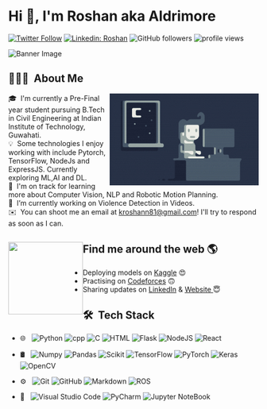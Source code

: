 # Hi 👋, I'm Roshan aka Aldrimore

[![Twitter Follow](https://img.shields.io/twitter/follow/Roshan_kumar81?label=Follow)](https://twitter.com/intent/follow?screen_name=Roshan_kumar81)
[![Linkedin: Roshan](https://img.shields.io/badge/-Roshan-blue?style=flat-square&logo=Linkedin&logoColor=white&link=https://www.linkedin.com/in/roshan-kumar-01/)](https://www.linkedin.com/in/roshan-kumar-01/)
![GitHub followers](https://img.shields.io/github/followers/Roshan818?label=Follow&style=social)
<img alt = "profile views" src="https://komarev.com/ghpvc/?username=Roshan818&color=brightgreen">

![Banner Image](https://user-images.githubusercontent.com/75212316/179424184-f42b95b1-d0d7-4bf6-95e1-c4695d06d8f6.jpg)

## 👨🏻‍💻 &nbsp;About Me

<img alt="Night Coding" src="https://raw.githubusercontent.com/AVS1508/AVS1508/master/assets/Night-Coding.gif" align="right"/>


🎓 &nbsp;I'm currently a Pre-Final year student pursuing B.Tech in Civil Engineering at Indian Institute of Technology, Guwahati.\
💡 &nbsp;Some technologies I enjoy working with include Pytorch, TensorFlow, NodeJs and ExpressJS. Currently exploring ML,AI and DL.\
🌱 &nbsp;I'm on track for learning more about Computer Vision, NLP and Robotic Motion Planning.\
🔭 &nbsp;I’m currently working on Violence Detection in Videos.\
✉️ &nbsp;You can shoot me an email at kroshann81@gmail.com! I'll try to respond as soon as I can.
<br>

## Find me around the web 🌎 <a href="https://www.linkedin.com/in/roshan-kumar-01/"><img align="left" width="150" height="146" src="https://github.com/M0nica/M0nica/blob/main/octomonica/m0nica-octocat-rotating.gif?raw=true"></a>
- Deploying models on <a href="https://www.kaggle.com/roshan81/">Kaggle</a> 😍
- Practising on <a href="https://codeforces.com/profile/Roshan812/">Codeforces</a> 🙃
- Sharing updates on <a href="https://www.linkedin.com/in/roshan-kumar-01/">LinkedIn</a> &amp; <a href="https://roshan818.github.io/"> Website </a> 😇

## 🛠 &nbsp;Tech Stack

- 🌐 &nbsp;
  ![Python](https://img.shields.io/badge/-Python-333333?style=flat&logo=python)  ![cpp](https://img.shields.io/badge/-C++-333333?style=flat&logo=cpp)  ![C](https://img.shields.io/badge/-C-333333?style=flat&logo=C)  ![HTML](https://img.shields.io/badge/-HTML-333333?style=flat&logo=HTML5)  ![Flask](https://img.shields.io/badge/-Flask-333333?style=flat&logo=flask) ![NodeJS](https://img.shields.io/badge/-NodeJS-333333?style=flat&logo=nodejs)  ![React](https://img.shields.io/badge/-React-333333?style=flat&logo=react)

- 🛢 &nbsp;
  ![Numpy](https://img.shields.io/badge/-Numpy-333333?style=flat&logo=numpy)  ![Pandas](https://img.shields.io/badge/-Pandas-333333?style=flat&logo=pandas)  ![Scikit](https://img.shields.io/badge/-Scikit-333333?style=flat&logo=scikit)  ![TensorFlow](https://img.shields.io/badge/-TensorFlow-333333?style=flat&logo=tenser-flow)  ![PyTorch](https://img.shields.io/badge/-PyTorch-333333?style=flat&logo=pytorch)  ![Keras](https://img.shields.io/badge/-Keras-333333?style=flat&logo=keras)  ![OpenCV](https://img.shields.io/badge/-OpenCV-333333?style=flat&logo=opencv)

- ⚙️ &nbsp;
  ![Git](https://img.shields.io/badge/-Git-333333?style=flat&logo=git)  ![GitHub](https://img.shields.io/badge/-GitHub-333333?style=flat&logo=github)  ![Markdown](https://img.shields.io/badge/-Markdown-333333?style=flat&logo=markdown) ![ROS](https://img.shields.io/badge/-ROS-333333?style=flat&logo=ros)

- 🔧 &nbsp;
  ![Visual Studio Code](https://img.shields.io/badge/-Visual%20Studio%20Code-333333?style=flat&logo=visual-studio-code&logoColor=007ACC)  ![PyCharm](https://img.shields.io/badge/-PyCharm-333333?style=flat&logo=pycharm)   ![Jupyter NoteBook](https://img.shields.io/badge/-Jupyter%20Notebook-333333?style=flat&logo=jupyter-notebook&logoColor=007ACC)



<!--
**Roshan818/Roshan818** is a ✨ _special_ ✨ repository because its `README.md` (this file) appears on your GitHub profile.

Here are some ideas to get you started:

- 🔭 I’m currently working on ...
- 🌱 I’m currently learning ...
- 👯 I’m looking to collaborate on ...
- 🤔 I’m looking for help with ...
- 💬 Ask me about ...
- 📫 How to reach me: ...
- 😄 Pronouns: ...
- ⚡ Fun fact: ...

## Watch my contributions get eaten by a snake 🐍
![snake gif](https://github.com/roshan818/Actions/blob/output/github-contribution-grid-snake.svg)
-->

